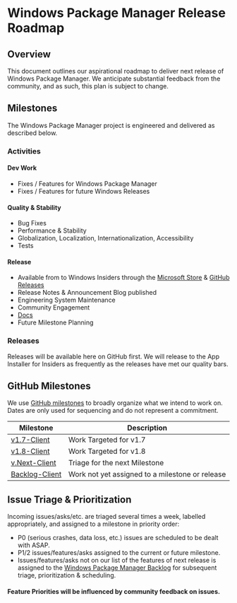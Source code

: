 # Windows Package Manager Release Roadmap

## Overview

This document outlines our aspirational roadmap to deliver next release of Windows Package Manager. We anticipate substantial feedback from the community, and as such, this plan is subject to change.

## Milestones

The Windows Package Manager project is engineered and delivered as described below.

### Activities

#### Dev Work

* Fixes / Features for Windows Package Manager
* Fixes / Features for future Windows Releases

#### Quality & Stability

* Bug Fixes
* Performance & Stability
* Globalization, Localization, Internationalization, Accessibility
* Tests

#### Release

* Available from to Windows Insiders through the [Microsoft Store](https://www.microsoft.com/p/app-installer/9nblggh4nns1) & [GitHub Releases](https://github.com/microsoft/winget-cli/releases)
* Release Notes & Announcement Blog published
* Engineering System Maintenance
* Community Engagement
* [Docs](https://docs.microsoft.com/windows/package-manager/)
* Future Milestone Planning

### Releases

Releases will be available here on GitHub first. We will release to the App Installer for Insiders as frequently as the releases have met our quality bars.

## GitHub Milestones

We use [GitHub milestones](https://github.com/microsoft/winget-cli/milestones) to broadly organize what we intend to work on. Dates are only used for sequencing and do not represent a commitment.

| Milestone | Description |
|    ---    |     ---     |
| [v1.7-Client](https://github.com/microsoft/winget-cli/milestone/42) | Work Targeted for v1.7 |
| [v1.8-Client](https://github.com/microsoft/winget-cli/milestone/43) | Work Targeted for v1.8 |
| [v.Next-Client](https://github.com/microsoft/winget-cli/milestone/34) | Triage for the next Milestone |
| [Backlog-Client](https://github.com/microsoft/winget-cli/milestone/2) | Work not yet assigned to a milestone or release |

## Issue Triage & Prioritization

Incoming issues/asks/etc. are triaged several times a week, labelled appropriately, and assigned to a milestone in priority order:

* P0 (serious crashes, data loss, etc.) issues are scheduled to be dealt with ASAP.
* P1/2 issues/features/asks assigned to the current or future milestone.
* Issues/features/asks not on our list of the features of next release is assigned to the [Windows Package Manager Backlog](https://github.com/microsoft/winget-cli/milestone/2) for subsequent triage, prioritization & scheduling.

#### Feature Priorities will be influenced by community feedback on issues.

